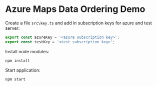 # Azure Maps Data Ordering Demo

Create a file `src\key.ts` and add in subscription keys for azure and test server:

```typescript
export const azureKey = '<azure subscription key>';
export const testKey = '<test subscription key>';
```

Install node modules:

```bash
npm install
```

Start application:

```bash
npm start
```
